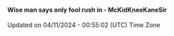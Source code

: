 #### Wise man says only fool rush in - McKidKneeKaneSir
Updated on 04/11/2024 - 00:55:02 (UTC) Time Zone
